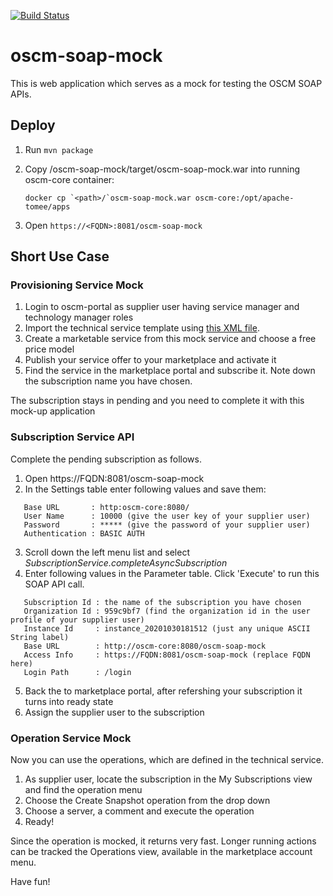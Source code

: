 [![Build Status](https://travis-ci.org/servicecatalog/oscm-soap-mock.svg?branch=master)](https://travis-ci.org/servicecatalog/oscm-soap-mock)

# oscm-soap-mock

This is web application which serves as a mock for testing the OSCM SOAP APIs.

## Deploy
1. Run `mvn package`
2. Copy /oscm-soap-mock/target/oscm-soap-mock.war into running oscm-core container:

   ``` docker cp `<path>/`oscm-soap-mock.war oscm-core:/opt/apache-tomee/apps ```
   
3. Open `https://<FQDN>:8081/oscm-soap-mock`

## Short Use Case
### Provisioning Service Mock
1. Login to oscm-portal as supplier user having service manager and technology manager roles
2. Import the technical service template using [this XML file](https://github.com/servicecatalog/oscm-soap-mock/blob/master/TechnicalService_SoapMock.xml).
3. Create a marketable service from this mock service and choose a free price model
4. Publish your service offer to your marketplace and activate it
5. Find the service in the marketplace portal and subscribe it.
   Note down the subscription name you have chosen.
   
The subscription stays in pending and you need to complete it with this mock-up application

### Subscription Service API ###
Complete the pending subscription as follows.
1. Open https://FQDN:8081/oscm-soap-mock 
2. In the Settings table enter following values and save them:
``` 
   Base URL       : http:oscm-core:8080/
   User Name      : 10000 (give the user key of your supplier user)
   Password       : ***** (give the password of your supplier user)
   Authentication : BASIC AUTH 
```
   
3. Scroll down the left menu list and select *SubscriptionService.completeAsyncSubscription*
4. Enter following values in the Parameter table. Click 'Execute' to run this SOAP API call. 
```
   Subscription Id : the name of the subscription you have chosen
   Organization Id : 959c9bf7 (find the organization id in the user profile of your supplier user)
   Instance Id     : instance_20201030181512 (just any unique ASCII String label)   
   Base URL        : http://oscm-core:8080/oscm-soap-mock  
   Access Info     : https://FQDN:8081/oscm-soap-mock (replace FQDN here)   
   Login Path      : /login
```   
5. Back the to marketplace portal, after refershing your subscription it turns into ready state
6. Assign the supplier user to the subscription

### Operation Service Mock
Now you can use the operations, which are defined in the technical service.
1. As supplier user, locate the subscription in the My Subscriptions view and find the operation menu
2. Choose the Create Snapshot operation from the drop down
3. Choose a server, a comment and execute the operation
4. Ready! 

Since the operation is mocked, it returns very fast. Longer running actions can be tracked the Operations view, available in the marketplace account menu.

Have fun!
   
